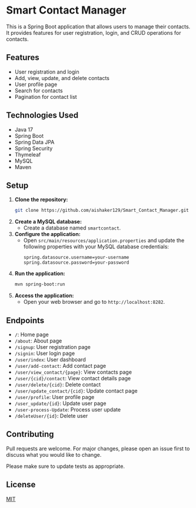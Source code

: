 # Smart Contact Manager

This is a Spring Boot application that allows users to manage their contacts. It provides features for user registration, login, and CRUD operations for contacts.

## Features

*   User registration and login
*   Add, view, update, and delete contacts
*   User profile page
*   Search for contacts
*   Pagination for contact list

## Technologies Used

*   Java 17
*   Spring Boot
*   Spring Data JPA
*   Spring Security
*   Thymeleaf
*   MySQL
*   Maven

## Setup

1.  **Clone the repository:**
    ```bash
    git clone https://github.com/aishaker129/Smart_Contact_Manager.git
    ```
2.  **Create a MySQL database:**
    *   Create a database named `smartcontact`.
3.  **Configure the application:**
    *   Open `src/main/resources/application.properties` and update the following properties with your MySQL database credentials:
        ```properties
        spring.datasource.username=your-username
        spring.datasource.password=your-password
        ```
4.  **Run the application:**
    ```bash
    mvn spring-boot:run
    ```
5.  **Access the application:**
    *   Open your web browser and go to `http://localhost:8282`.

## Endpoints

*   `/`: Home page
*   `/about`: About page
*   `/signup`: User registration page
*   `/signin`: User login page
*   `/user/index`: User dashboard
*   `/user/add-contact`: Add contact page
*   `/user/view_contact/{page}`: View contacts page
*   `/user/{cid}/contact`: View contact details page
*   `/user/delete/{cid}`: Delete contact
*   `/user/update_contact/{cid}`: Update contact page
*   `/user/profile`: User profile page
*   `/user_update/{id}`: Update user page
*   `/user-process-Update`: Process user update
*   `/deleteUser/{id}`: Delete user

## Contributing

Pull requests are welcome. For major changes, please open an issue first to discuss what you would like to change.

Please make sure to update tests as appropriate.

## License

[MIT](https://choosealicense.com/licenses/mit/)
